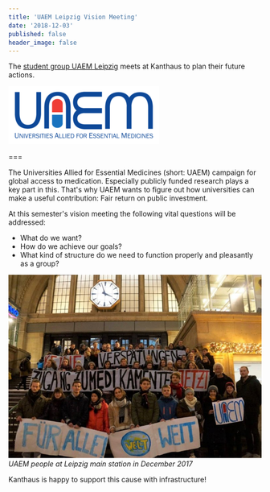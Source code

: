 ```yaml
---
title: 'UAEM Leipzig Vision Meeting'
date: '2018-12-03'
published: false
header_image: false
---
```


The [student group UAEM Leipzig](https://sturamed-leipzig.de/partner/uaem-leipzig/) meets at Kanthaus to plan their future actions.

![](uaemLogo.png)

===

The Universities Allied for Essential Medicines (short: UAEM) campaign for global access to medication. Especially publicly funded research plays a key part in this. That's why UAEM wants to figure out how universities can make a useful contribution: Fair return on public investment.

At this semester's vision meeting the following vital questions will be addressed:
- What do we want?
- How do we achieve our goals?
- What kind of structure do we need to function properly and pleasantly as a group?

![](uaemPeople.jpg)<br>
_UAEM people at Leipzig main station in December 2017_

Kanthaus is happy to support this cause with infrastructure!
